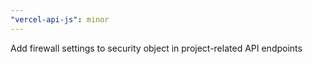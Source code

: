 ```yaml
---
"vercel-api-js": minor
---
```


Add firewall settings to security object in project-related API endpoints